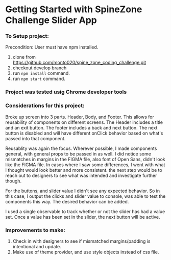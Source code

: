 # Getting Started with SpineZone Challenge Slider App 

### To Setup project:
Precondition: User must have npm installed. 
1. clone from https://github.com/monto020/spine_zone_coding_challenge.git
2. checkout develop branch
3. run `npm install` command. 
4. run `npm start` command. 

### Project was tested usig Chrome developer tools 
### Considerations for this project:
Broke up screen into 3 parts. Header, Body, and Footer. This allows for reusability of components on different screens. The Header includes a title and an exit button. The footer includes a back and next button. The next button is disabled and will have different onClick behavior based on what's passed into that component. 

Reusablity was again the focus. Wherever possible, I made components general, with general props to be passed in as well. I did notice some mismatches in margins in the FIGMA file, also font of Open Sans, didn't look like the FIGMA file. In cases where I saw some differences, I went with what I thought would look better and more consistent. the next step would be to reach out to designers to see what was intended and investigate further though. 

For the buttons, and slider value I didn't see any expected behavior. So in this case, I output the clicks and slider value to console, was able to test the components this way. The desired behavior can be added.

I used a single observable to track whether or not the slider has had a value set. Once a value has been set in the slider, the next button will be active.

### Improvements to make: 
1. Check in with designers to see if mismatched margins/padding is intentional and update. 
2. Make use of theme provider, and use style objects instead of css file. 

